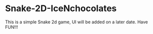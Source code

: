 # Snake-2D-IceNchocolates
This is a simple Snake 2d game, UI will be added on a later date. Have FUN!!!
